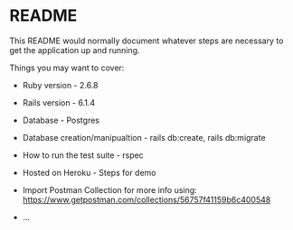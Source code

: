 # README

This README would normally document whatever steps are necessary to get the
application up and running.

Things you may want to cover:

* Ruby version - 2.6.8

* Rails version - 6.1.4

* Database - Postgres

* Database creation/manipualtion - rails db:create, rails db:migrate

* How to run the test suite - rspec

* Hosted on Heroku - Steps for demo

* Import Postman Collection for more info using: https://www.getpostman.com/collections/56757f41159b6c400548

* ...

